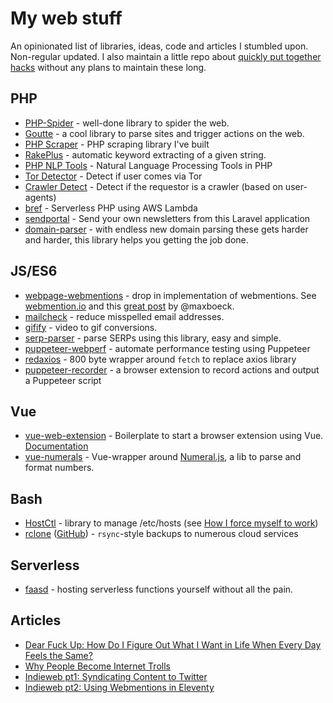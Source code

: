 # My web stuff

An opinionated list of libraries, ideas, code and articles I stumbled upon. Non-regular updated. I also maintain a little repo about [quickly put together hacks](https://github.com/spekulatius/hacks) without any plans to maintain these long.


## PHP

- [PHP-Spider](https://github.com/mvdbos/php-spider) - well-done library to spider the web.
- [Goutte](https://github.com/FriendsOfPHP/Goutte) - a cool library to parse sites and trigger actions on the web.
- [PHP Scraper](https://github.com/spekulatius/PHPScraper) - PHP scraping library I've built
- [RakePlus](https://github.com/Donatello-za/rake-php-plus) - automatic keyword extracting of a given string.
- [PHP NLP Tools](https://github.com/angeloskath/php-nlp-tools) - Natural Language Processing Tools in PHP
- [Tor Detector](https://github.com/onlinesid/tor-detector) - Detect if user comes via Tor
- [Crawler Detect](https://github.com/JayBizzle/Crawler-Detect) - Detect if the requestor is a crawler (based on user-agents)
- [bref](https://github.com/brefphp/bref) - Serverless PHP using AWS Lambda
- [sendportal](https://github.com/mettle/sendportal) - Send your own newsletters from this Laravel application
- [domain-parser](https://github.com/jeremykendall/php-domain-parser) - with endless new domain parsing these gets harder and harder, this library helps you getting the job done.


## JS/ES6

- [webpage-webmentions](https://github.com/voxpelli/webpage-webmentions) - drop in implementation of webmentions. See [webmention.io](https://webmention.io/) and this [great post](https://mxb.dev/blog/using-webmentions-on-static-sites/) by @maxboeck.
- [mailcheck](https://github.com/mailcheck/mailcheck) - reduce misspelled email addresses.
- [gifify](https://github.com/vvo/gifify) - video to gif conversions.
- [serp-parser](https://github.com/zlurad/serp-parser) - parse SERPs using this library, easy and simple.
- [puppeteer-webperf](https://github.com/addyosmani/puppeteer-webperf) - automate performance testing using Puppeteer
- [redaxios](https://github.com/developit/redaxios) - 800 byte wrapper around `fetch` to replace axios library
- [puppeteer-recorder](https://github.com/checkly/puppeteer-recorder) - a browser extension to record actions and output a Puppeteer script


## Vue

- [vue-web-extension](https://github.com/Kocal/vue-web-extension) - Boilerplate to start a browser extension using Vue. [Documentation](https://vue-web-extension.netlify.app/)
- [vue-numerals](https://github.com/Kocal/vue-numerals) - Vue-wrapper around [Numeral.js](http://numeraljs.com/), a lib to parse and format numbers.


## Bash

 - [HostCtl](https://github.com/guumaster/hostctl) - library to manage /etc/hosts (see [How I force myself to work](https://peterthaleikis.com/posts/how-i-force-myself-to-work/))
 - [rclone](https://rclone.org) ([GitHub](https://github.com/rclone/rclone)) - `rsync`-style backups to numerous cloud services
 
 
## Serverless

 - [faasd](https://github.com/openfaas/faasd/) - hosting serverless functions yourself without all the pain.


## Articles

 - [Dear Fuck Up: How Do I Figure Out What I Want in Life When Every Day Feels the Same?](https://jezebel.com/dear-fuck-up-how-do-i-figure-out-what-i-want-in-life-w-1843295430)
 - [
Why People Become Internet Trolls
](https://dradambell.com/why-people-become-internet-trolls/)
 - [Indieweb pt1: Syndicating Content to Twitter](https://mxb.dev/blog/syndicating-content-to-twitter-with-netlify-functions/)
 - [Indieweb pt2: Using Webmentions in Eleventy](https://mxb.dev/blog/using-webmentions-on-static-sites/)
